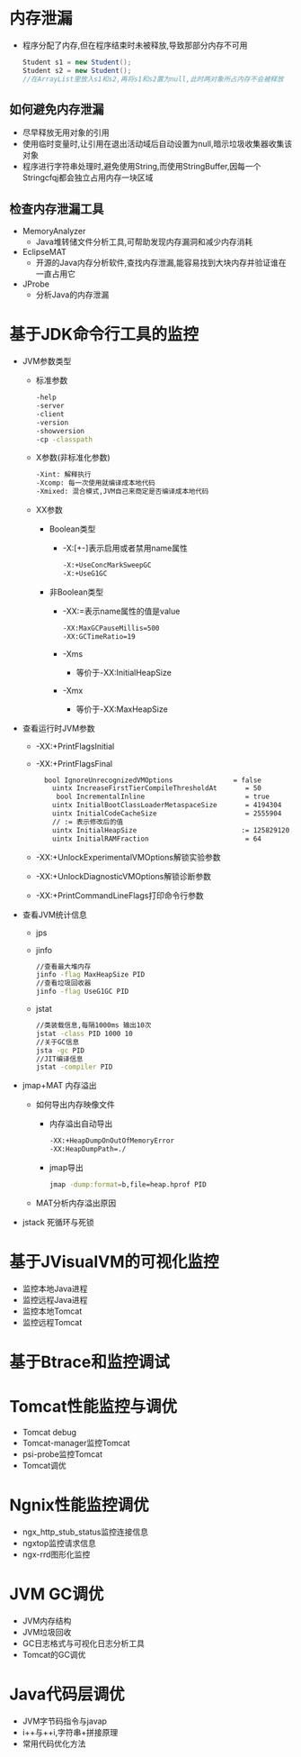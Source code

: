 # 内存泄漏

* 程序分配了内存,但在程序结束时未被释放,导致那部分内存不可用

  ``` java
  Student s1 = new Student();
  Student s2 = new Student();
  //在ArrayList里放入s1和s2,再将s1和s2置为null,此时两对象所占内存不会被释放
  ```

## 如何避免内存泄漏

* 尽早释放无用对象的引用
* 使用临时变量时,让引用在退出活动域后自动设置为null,暗示垃圾收集器收集该对象
* 程序进行字符串处理时,避免使用String,而使用StringBuffer,因每一个Stringcfqj都会独立占用内存一块区域

## 检查内存泄漏工具

* MemoryAnalyzer
  * Java堆转储文件分析工具,可帮助发现内存漏洞和减少内存消耗
* EclipseMAT
  * 开源的Java内存分析软件,查找内存泄漏,能容易找到大块内存并验证谁在一直占用它
* JProbe
  * 分析Java的内存泄漏

# 基于JDK命令行工具的监控

* JVM参数类型

  * 标准参数

    ```bash
    -help
    -server 
    -client
    -version 
    -showversion
    -cp -classpath
    ```

  * X参数(非标准化参数)

    ```bash
    -Xint: 解释执行
    -Xcomp: 每一次使用就编译成本地代码
    -Xmixed: 混合模式,JVM自己来商定是否编译成本地代码
    ```

  * XX参数

    * Boolean类型

      * -X:[+-]<name>表示启用或者禁用name属性

        ```bash
        -X:+UseConcMarkSweepGC
        -X:+UseG1GC
        ```

    * 非Boolean类型

      * -XX:<name>=<value>表示name属性的值是value

        ```bash
        -XX:MaxGCPauseMillis=500
        -XX:GCTimeRatio=19
        ```

      * -Xms

        * 等价于-XX:InitialHeapSize

      * -Xmx

        * 等价于-XX:MaxHeapSize

    

* 查看运行时JVM参数

  * -XX:+PrintFlagsInitial

  * -XX:+PrintFlagsFinal

    ```bash
      bool IgnoreUnrecognizedVMOptions               = false                               {product}
        uintx IncreaseFirstTierCompileThresholdAt       = 50                                  {product}
         bool IncrementalInline                         = true                                {C2 product}
        uintx InitialBootClassLoaderMetaspaceSize       = 4194304                             {product}
        uintx InitialCodeCacheSize                      = 2555904                             {pd product}
        // := 表示修改后的值
        uintx InitialHeapSize                          := 125829120                           {product}
        uintx InitialRAMFraction                        = 64                                  {product}
    ```

  * -XX:+UnlockExperimentalVMOptions解锁实验参数

  * -XX:+UnlockDiagnosticVMOptions解锁诊断参数

  * -XX:+PrintCommandLineFlags打印命令行参数

* 查看JVM统计信息

  * jps

  * jinfo

    ```bash
    //查看最大堆内存
    jinfo -flag MaxHeapSize PID
    //查看垃圾回收器
    jinfo -flag UseG1GC PID
    ```

  * jstat

    ```bash
    //类装载信息,每隔1000ms 输出10次
    jstat -class PID 1000 10
    //关于GC信息
    jsta -gc PID 
    //JIT编译信息
    jstat -compiler PID
    ```

* jmap+MAT 内存溢出

  * 如何导出内存映像文件

    * 内存溢出自动导出

      ```bash
      -XX:+HeapDumpOnOutOfMemoryError
      -XX:HeapDumpPath=./
      ```

    * jmap导出

      ```bash
      jmap -dump:format=b,file=heap.hprof PID
      ```

  * MAT分析内存溢出原因

* jstack 死循环与死锁

# 基于JVisualVM的可视化监控

* 监控本地Java进程
* 监控远程Java进程
* 监控本地Tomcat
* 监控远程Tomcat

# 基于Btrace和监控调试

# Tomcat性能监控与调优

* Tomcat debug
* Tomcat-manager监控Tomcat
* psi-probe监控Tomcat
* Tomcat调优

# Ngnix性能监控调优

* ngx_http_stub_status监控连接信息
* ngxtop监控请求信息
* ngx-rrd图形化监控

# JVM GC调优

* JVM内存结构
* JVM垃圾回收
* GC日志格式与可视化日志分析工具
* Tomcat的GC调优

# Java代码层调优

* JVM字节码指令与javap
* i++与++i,字符串+拼接原理
* 常用代码优化方法